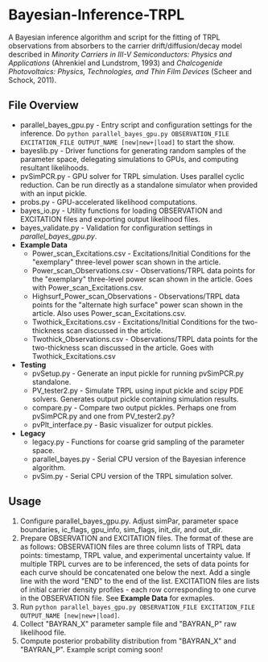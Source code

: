 # Bayesian-Inference-TRPL
A Bayesian inference algorithm and script for the fitting of TRPL observations from absorbers to the carrier drift/diffusion/decay model described in *Minority Carriers in III-V Semiconductors: Physics and Applications* (Ahrenkiel and Lundstrom, 1993) and *Chalcogenide Photovoltaics: Physics, Technologies, and Thin Film Devices* (Scheer and Schock, 2011).
## File Overview
* parallel_bayes_gpu.py - Entry script and configuration settings for the inference. Do `python parallel_bayes_gpu.py OBSERVATION_FILE EXCITATION_FILE OUTPUT_NAME [new|new+|load]` to start the show. 
* bayeslib.py - Driver functions for generating random samples of the parameter space, delegating simulations to GPUs, and computing resultant likelihoods.
* pvSimPCR.py - GPU solver for TRPL simulation. Uses parallel cyclic reduction. Can be run directly as a standalone simulator when provided with an input pickle.
* probs.py - GPU-accelerated likelihood computations.
* bayes_io.py - Utility functions for loading OBSERVATION and EXCITATION files and exporting output likelihood files.
* bayes_validate.py - Validation for configuration settings in *parallel_bayes_gpu.py*.
* **Example Data**
  * Power_scan_Excitations.csv - Excitations/Initial Conditions for the "exemplary" three-level power scan shown in the article.
  * Power_scan_Observations.csv - Observations/TRPL data points for the "exemplary" three-level power scan shown in the article. Goes with Power_scan_Excitations.csv.
  * Highsurf_Power_scan_Observations - Observations/TRPL data points for the "alternate high surface" power scan shown in the article. Also uses Power_scan_Excitations.csv.
  * Twothick_Excitations.csv - Excitations/Initial Conditions for the two-thickness scan discussed in the article.
  * Twothick_Observations.csv - Observations/TRPL data points for the two-thickness scan discussed in the article. Goes with Twothick_Excitations.csv
* **Testing**
  * pvSetup.py - Generate an input pickle for running pvSimPCR.py standalone.
  * PV_tester2.py - Simulate TRPL using input pickle and scipy PDE solvers. Generates output pickle containing simulation results.
  * compare.py - Compare two output pickles. Perhaps one from pvSimPCR.py and one from PV_tester2.py?
  * pvPlt_interface.py - Basic visualizer for output pickles.
* **Legacy**
  * legacy.py - Functions for coarse grid sampling of the parameter space.
  * parallel_bayes.py - Serial CPU version of the Bayesian inference algorithm.
  * pvSim.py - Serial CPU version of the TRPL simulation solver.

## Usage
1. Configure parallel_bayes_gpu.py. Adjust simPar, parameter space boundaries, ic_flags, gpu_info, sim_flags, init_dir, and out_dir.
2. Prepare OBSERVATION and EXCITATION files. The format of these are as follows: OBSERVATION files are three column lists of TRPL data points: timestamp, TRPL value, and experimental uncertainty value. If multiple TRPL curves are to be inferenced, the sets of data points for each curve should be concatenated one below the next. Add a single line with the word "END" to the end of the list. EXCITATION files are lists of initial carrier density profiles - each row corresponding to one curve in the OBSERVATION file. See **Example Data** for exmaples.
3. Run `python parallel_bayes_gpu.py OBSERVATION_FILE EXCITATION_FILE OUTPUT_NAME [new|new+|load]`.
4. Collect "BAYRAN_X" parameter sample file and "BAYRAN_P" raw likelihood file.
5. Compute posterior probability distribution from "BAYRAN_X" and "BAYRAN_P". Example script coming soon!
